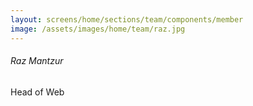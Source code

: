 ```yaml
---
layout: screens/home/sections/team/components/member
image: /assets/images/home/team/raz.jpg
---
```


###### Raz Mantzur

Head of Web
